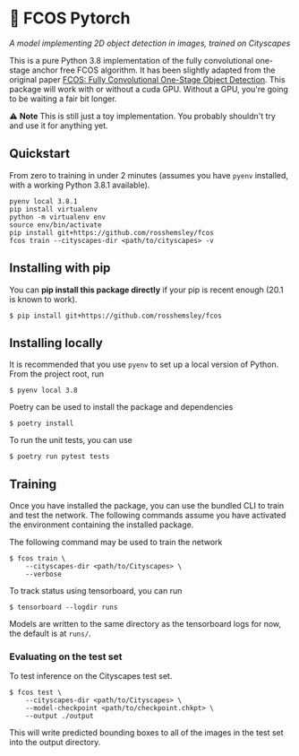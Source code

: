 # 🔎  FCOS Pytorch

_A model implementing 2D object detection in images, trained on Cityscapes_

This is a pure Python 3.8 implementation of the fully convolutional one-stage anchor free FCOS algorithm.
It has been slightly adapted from the original paper [FCOS: Fully Convolutional One-Stage Object Detection](https://arxiv.org/pdf/1904.01355.pdf).
This package will work with or without a cuda GPU. Without a GPU, you're going to be waiting a fair bit longer.

⚠️  **Note** This is still just a toy implementation. You probably shouldn't try and use it for anything yet.

## Quickstart
From zero to training in under 2 minutes (assumes you have `pyenv` installed, with a working Python 3.8.1 available).

```
pyenv local 3.8.1
pip install virtualenv
python -m virtualenv env
source env/bin/activate
pip install git+https://github.com/rosshemsley/fcos
fcos train --cityscapes-dir <path/to/cityscapes> -v
```

## Installing with pip
You can **pip install this package directly** if your pip is recent enough (20.1 is known to work).

```
$ pip install git+https://github.com/rosshemsley/fcos
```

## Installing locally
It is recommended that you use `pyenv` to set up a local version of Python. From the project root, run

```
$ pyenv local 3.8
```

Poetry can be used to install the package and dependencies
```
$ poetry install
```

To run the unit tests, you can use
```
$ poetry run pytest tests
```

## Training
Once you have installed the package, you can use the bundled CLI to train and test the network.
The following commands assume you have activated the environment containing the installed package.

The following command may be used to train the network
```
$ fcos train \
    --cityscapes-dir <path/to/Cityscapes> \
    --verbose
```

To track status using tensorboard, you can run
```
$ tensorboard --logdir runs
```

Models are written to the same directory as the tensorboard logs for now, the default is at `runs/`.

### Evaluating on the test set
To test inference on the Cityscapes test set.

```
$ fcos test \
    --cityscapes-dir <path/to/Cityscapes> \
    --model-checkpoint <path/to/checkpoint.chkpt> \
    --output ./output 
```

This will write predicted bounding boxes to all of the images in the test set into the output directory.
